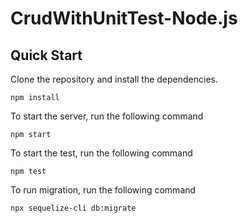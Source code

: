 # CrudWithUnitTest-Node.js

## Quick Start

Clone the repository and install the dependencies.

```
npm install
```

To start the server, run the following command

```
npm start
```

To start the test, run the following command

```
npm test
```

To run migration, run the following command
```
npx sequelize-cli db:migrate
```
